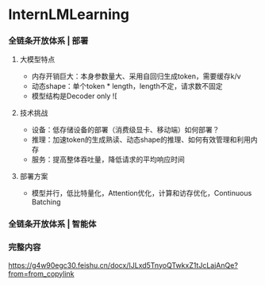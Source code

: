 # InternLMLearning
### 全链条开放体系 | 部署
1. 大模型特点
   - 内存开销巨大：本身参数量大、采用自回归生成token，需要缓存k/v
   - 动态shape：单个token * length，length不定，请求数不固定
   - 模型结构是Decoder only
![
2. 技术挑战
   - 设备：低存储设备的部署（消费级显卡、移动端）如何部署？
   - 推理：加速token的生成熟读、动态shape的推理、如何有效管理和利用内存
   - 服务：提高整体吞吐量，降低请求的平均响应时间

3. 部署方案
   - 模型并行，低比特量化，Attention优化，计算和访存优化，Continuous Batching
     
### 全链条开放体系 | 智能体

### 完整内容
https://g4w90egc30.feishu.cn/docx/IJLxd5TnyoQTwkxZ1tJcLajAnQe?from=from_copylink
